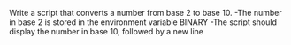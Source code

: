 Write a script that converts a number from base 2 to base 10. -The number in base 2 is stored in the environment variable BINARY -The script should display the number in base 10, followed by a new line

